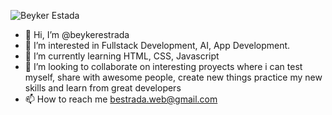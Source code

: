 ![Beyker Estada](https://github.com/beykerestrada/beykerestrada/assets/96588336/5bf64a00-c9be-46c6-b635-fe0ce66e56c3)


- 👋 Hi, I’m @beykerestrada
- 👀 I’m interested in Fullstack Development, AI, App Development. 
- 🌱 I’m currently learning HTML, CSS, Javascript
- 💞️ I’m looking to collaborate on interesting proyects where i can test myself, share with awesome people, create new things practice my new skills and learn from great developers
- 📫 How to reach me bestrada.web@gmail.com

<!---
beykerestrada/beykerestrada is a ✨ special ✨ repository because its `README.md` (this file) appears on your GitHub profile.
You can click the Preview link to take a look at your changes.
--->
